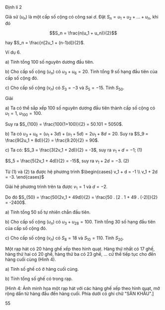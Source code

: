 Định lí 2

Giả sử $(u_n)$ là một cấp số cộng có công sai $d$. Đặt $S_n = u_1 + u_2 + ... + u_n$, khi đó

$$S_n = \frac{n(u_1 + u_n)}{2}$$

hay $S_n = \frac{n[2u_1 + (n-1)d]}{2}$.

Ví dụ 6.

a) Tính tổng 100 số nguyên dương đầu tiên.

b) Cho cấp số cộng $(u_n)$ có $u_3 + u_6 = 20$. Tính tổng 9 số hạng đầu tiên của cấp số cộng đó.

c) Cho cấp số cộng $(v_n)$ có $S_3 = -3$ và $S_5 = -15$. Tính $S_{50}$.

Giải

a) Ta có thể sắp xếp 100 số nguyên dương đầu tiên thành cấp số cộng có $u_1 = 1$, $u_{100} = 100$.

Suy ra $S_{100} = \frac{100(1+100)}{2} = 50.101 = 5050$.

b) Ta có $u_3 + u_6 = (u_1 + 3d) + (u_1 + 5d) = 2u_1 + 8d = 20$. Suy ra $S_9 = \frac{9(2u_1 + 8d)}{2} = \frac{9.20}{2} = 90$.

c) Ta có: $S_3 = \frac{3(2v_1 + 2d)}{2} = -3$, suy ra $v_1 + d = -1$; (1)

$S_5 = \frac{5(2v_1 + 4d)}{2} = -15$, suy ra $v_1 + 2d = -3$. (2)

Từ (1) và (2) ta được hệ phương trình $\begin{cases} v_1 + d = -1 \\ v_1 + 2d = -3. \end{cases}$

Giải hệ phương trình trên ta được $v_1 = 1$ và $d = -2$.

Do đó $S_{50} = \frac{50(2v_1 + 49d)}{2} = \frac{50 . [2 . 1 + 49 . (-2)]}{2} = -2400$.

a) Tính tổng 50 số tự nhiên chẵn đầu tiên.

b) Cho cấp số cộng $(u_n)$ có $u_3 + u_{28} = 100$. Tính tổng 30 số hạng đầu tiên của cấp số cộng đó.

c) Cho cấp số cộng $(v_n)$ có $S_8 = 18$ và $S_{10} = 110$. Tính $S_{20}$.

Một rạp hát có 20 hàng ghế xếp theo hình quạt. Hàng thứ nhất có 17 ghế, hàng thứ hai có 20 ghế, hàng thứ ba có 23 ghế, ... cứ thế tiếp tục cho đến hàng cuối cùng (Hình 4).

a) Tính số ghế có ở hàng cuối cùng.

b) Tính tổng số ghế có trong rạp.

[Hình 4: Ảnh minh họa một rạp hát với các hàng ghế xếp theo hình quạt, mở rộng dần từ hàng đầu đến hàng cuối. Phía dưới có ghi chữ "SÂN KHẤU".]

55